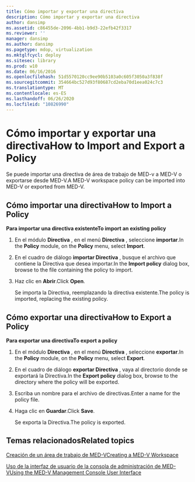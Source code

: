 ```yaml
---
title: Cómo importar y exportar una directiva
description: Cómo importar y exportar una directiva
author: dansimp
ms.assetid: c86455de-2096-4bb1-b9d3-22efb42f3317
ms.reviewer: ''
manager: dansimp
ms.author: dansimp
ms.pagetype: mdop, virtualization
ms.mktglfcycl: deploy
ms.sitesec: library
ms.prod: w10
ms.date: 06/16/2016
ms.openlocfilehash: 51d5570120cc9ee90b5103a0c605f3050a3f838f
ms.sourcegitcommit: 354664bc527d93f80687cd2eba70d1eea024c7c3
ms.translationtype: MT
ms.contentlocale: es-ES
ms.lasthandoff: 06/26/2020
ms.locfileid: "10826990"
---
```

# <span data-ttu-id="0a9a3-103">Cómo importar y exportar una directiva</span><span class="sxs-lookup"><span data-stu-id="0a9a3-103">How to Import and Export a Policy</span></span>


<span data-ttu-id="0a9a3-104">Se puede importar una directiva de área de trabajo de MED-v a MED-V o exportarse desde MED-V.</span><span class="sxs-lookup"><span data-stu-id="0a9a3-104">A MED-V workspace policy can be imported into MED-V or exported from MED-V.</span></span>

## <span data-ttu-id="0a9a3-105">Cómo importar una directiva</span><span class="sxs-lookup"><span data-stu-id="0a9a3-105">How to Import a Policy</span></span>


**<span data-ttu-id="0a9a3-106">Para importar una directiva existente</span><span class="sxs-lookup"><span data-stu-id="0a9a3-106">To import an existing policy</span></span>**

1.  <span data-ttu-id="0a9a3-107">En el módulo **Directiva** , en el menú **Directiva** , seleccione **importar**.</span><span class="sxs-lookup"><span data-stu-id="0a9a3-107">In the **Policy** module, on the **Policy** menu, select **Import**.</span></span>

2.  <span data-ttu-id="0a9a3-108">En el cuadro de diálogo **importar Directiva** , busque el archivo que contiene la Directiva que desea importar.</span><span class="sxs-lookup"><span data-stu-id="0a9a3-108">In the **Import policy** dialog box, browse to the file containing the policy to import.</span></span>

3.  <span data-ttu-id="0a9a3-109">Haz clic en **Abrir**.</span><span class="sxs-lookup"><span data-stu-id="0a9a3-109">Click **Open**.</span></span>

    <span data-ttu-id="0a9a3-110">Se importa la Directiva, reemplazando la directiva existente.</span><span class="sxs-lookup"><span data-stu-id="0a9a3-110">The policy is imported, replacing the existing policy.</span></span>

## <span data-ttu-id="0a9a3-111">Cómo exportar una directiva</span><span class="sxs-lookup"><span data-stu-id="0a9a3-111">How to Export a Policy</span></span>


**<span data-ttu-id="0a9a3-112">Para exportar una directiva</span><span class="sxs-lookup"><span data-stu-id="0a9a3-112">To export a policy</span></span>**

1.  <span data-ttu-id="0a9a3-113">En el módulo **Directiva** , en el menú **Directiva** , seleccione **exportar**.</span><span class="sxs-lookup"><span data-stu-id="0a9a3-113">In the **Policy** module, on the **Policy** menu, select **Export**.</span></span>

2.  <span data-ttu-id="0a9a3-114">En el cuadro de diálogo **exportar Directiva** , vaya al directorio donde se exportará la Directiva.</span><span class="sxs-lookup"><span data-stu-id="0a9a3-114">In the **Export policy** dialog box, browse to the directory where the policy will be exported.</span></span>

3.  <span data-ttu-id="0a9a3-115">Escriba un nombre para el archivo de directivas.</span><span class="sxs-lookup"><span data-stu-id="0a9a3-115">Enter a name for the policy file.</span></span>

4.  <span data-ttu-id="0a9a3-116">Haga clic en **Guardar**.</span><span class="sxs-lookup"><span data-stu-id="0a9a3-116">Click **Save**.</span></span>

    <span data-ttu-id="0a9a3-117">Se exporta la Directiva.</span><span class="sxs-lookup"><span data-stu-id="0a9a3-117">The policy is exported.</span></span>

## <span data-ttu-id="0a9a3-118">Temas relacionados</span><span class="sxs-lookup"><span data-stu-id="0a9a3-118">Related topics</span></span>


[<span data-ttu-id="0a9a3-119">Creación de un área de trabajo de MED-V</span><span class="sxs-lookup"><span data-stu-id="0a9a3-119">Creating a MED-V Workspace</span></span>](creating-a-med-v-workspacemedv-10-sp1.md)

[<span data-ttu-id="0a9a3-120">Uso de la interfaz de usuario de la consola de administración de MED-V</span><span class="sxs-lookup"><span data-stu-id="0a9a3-120">Using the MED-V Management Console User Interface</span></span>](using-the-med-v-management-console-user-interface.md)

 

 





